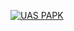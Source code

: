 [![UAS PAPK](https://res.cloudinary.com/marcomontalbano/image/upload/v1642279375/video_to_markdown/images/youtube--5J_ZywZzFkg-c05b58ac6eb4c4700831b2b3070cd403.jpg)](https://youtu.be/5J_ZywZzFkg "UAS PAPK")